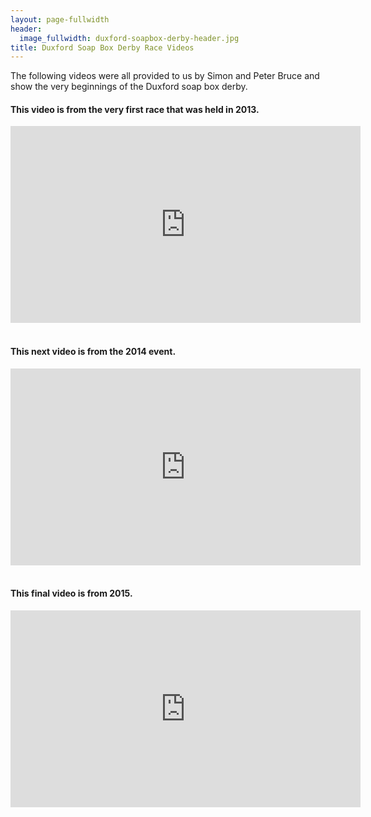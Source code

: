 ```yaml
---
layout: page-fullwidth
header:
  image_fullwidth: duxford-soapbox-derby-header.jpg
title: Duxford Soap Box Derby Race Videos
---
```



The following videos were all provided to us by Simon and Peter Bruce and show the very beginnings of the Duxford soap box derby.

#### This video is from the very first race that was held in 2013.
<div>
<iframe width="560" height="315" src="https://www.youtube.com/embed/WbKF_Yr9_Qg" frameborder="0" allow="accelerometer; autoplay; encrypted-media; gyroscope; picture-in-picture" allowfullscreen></iframe>
</div>
<br />

#### This next video is from the 2014 event.
<div>
<iframe width="560" height="315" src="https://www.youtube.com/embed/cQnuyQGzz5I" frameborder="0" allow="accelerometer; autoplay; encrypted-media; gyroscope; picture-in-picture" allowfullscreen></iframe>
</div>
<br />

#### This final video is from 2015.
<div>
<iframe width="560" height="315" src="https://www.youtube.com/embed/2w22pqU6v5U" frameborder="0" allow="accelerometer; autoplay; encrypted-media; gyroscope; picture-in-picture" allowfullscreen></iframe>
</div>
